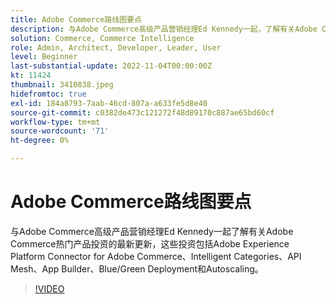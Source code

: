 ```yaml
---
title: Adobe Commerce路线图要点
description: 与Adobe Commerce高级产品营销经理Ed Kennedy一起，了解有关Adobe Commerce产品投资的主要最新信息
solution: Commerce, Commerce Intelligence
role: Admin, Architect, Developer, Leader, User
level: Beginner
last-substantial-update: 2022-11-04T00:00:00Z
kt: 11424
thumbnail: 3410838.jpeg
hidefromtoc: true
exl-id: 184a8793-7aab-46cd-807a-a633fe5d8e40
source-git-commit: c0382de473c121272f48d89170c887ae65bd60cf
workflow-type: tm+mt
source-wordcount: '71'
ht-degree: 0%

---
```


# Adobe Commerce路线图要点

与Adobe Commerce高级产品营销经理Ed Kennedy一起了解有关Adobe Commerce热门产品投资的最新更新，这些投资包括Adobe Experience Platform Connector for Adobe Commerce、Intelligent Categories、API Mesh、App Builder、Blue/Green Deployment和Autoscaling。

>[!VIDEO](https://video.tv.adobe.com/v/3410838/?quality=12&learn=on)
